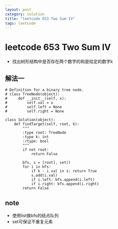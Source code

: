 ```yaml
---
layout: post
category: solution
title: "leetcode 653 Two Sum IV"
tags: leetcode
---
```


# leetcode 653 Two Sum IV

* 找出树形结构中是否存在两个数字的和是给定的数字k

## 解法一
```
# Definition for a binary tree node.
# class TreeNode(object):
#     def __init__(self, x):
#         self.val = x
#         self.left = None
#         self.right = None

class Solution(object):
    def findTarget(self, root, k):
        """
        :type root: TreeNode
        :type k: int
        :rtype: bool
        """
        if not root:
            return False
        
        bfs, s = [root], set()
        for i in bfs:
            if k - i.val in s: return True
            s.add(i.val)
            if i.left: bfs.append(i.left)
            if i.right: bfs.append(i.right)
        return False
```

## note
* 使用list做bfs的结点队列
* set可保证不重复元素

